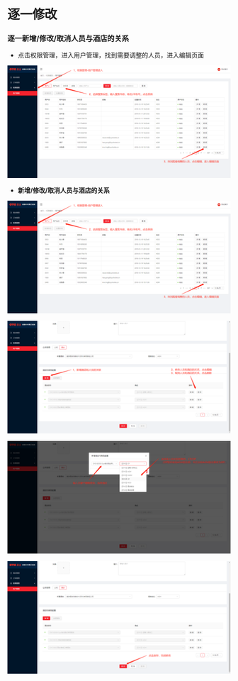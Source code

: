 # 逐一修改

### 逐一新增/修改/取消人员与酒店的关系

* 点击权限管理，进入用户管理，找到需要调整的人员，进入编辑页面

![](../../../../.gitbook/assets/image%20%28380%29.png)

* **新增/修改/取消人员与酒店的关系**

![](../../../../.gitbook/assets/image%20%28469%29.png)

![](../../../../.gitbook/assets/image%20%28436%29.png)

![](../../../../.gitbook/assets/image%20%2861%29.png)

![](../../../../.gitbook/assets/image%20%28124%29.png)



